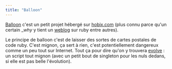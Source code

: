 ```yaml
---
title: "Balloon"
---
```


[Balloon](http://ballon.hobix.com) c'est un petit projet hébergé sur
[hobix.com](http://hobix.com) (plus connu parce qu'un certain __why_ y tient
un [weblog](http://redhanded.hobix.com/) sur ruby entre autres).

Le principe de balloon c'est de laisser des sortes de cartes postales de code
ruby. C'est mignon, ça sert à rien, c'est potentiellement dangereux comme un
peu tout sur Internet. Tout ça pour dire qu'on y trouvera
[evolve](http://balloon.hobix.com/evolve) : un script tout mignon (avec un
petit bout de singleton pour les nuls dedans, si elle est pas belle
l'évolution).

